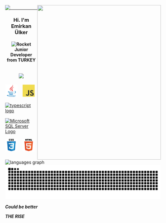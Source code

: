 <img align="right" height="500" width="400" src="https://giffiles.alphacoders.com/917/91750.gif" />
<img align="left" src="https://visitor-badge.laobi.icu/badge?page_id=emrkn-ulkr.emrkn-ulkr&left_color=red&right_color=mediumpurple"  />
<hr>
<h3 align="center">Hi. I'm Emirkan Ülker</h3>
<h4 align="center">
    <img src="https://images.emojiterra.com/google/noto-emoji/animated-emoji/1f680.gif" alt="Rocket" width="20" height="20">Junior Developer from TURKEY
</h4>
<br>
<div align="center">
    <a href="mailto:emirkanulker08@gmail.com">
      <img src="https://img.shields.io/badge/Email-emirkanulker08@gmail.com-red?style=flat-square&logo=gmail"></a>
</div>
<br>
<div style="display: flex; gap: 1rem; flex-wrap: wrap; align-items: center;">
    <!-- Her ikon linki -->
    <a href="https://www.java.com" target="_blank" rel="noopener noreferrer" aria-label="Java programming language">
      <img src="https://raw.githubusercontent.com/devicons/devicon/master/icons/java/java-original.svg" alt="Java Logo" style="width:40px; height:40px; transition: transform 0.3s;" onmouseover="this.style.transform='scale(1.1)'" onmouseout="this.style.transform='scale(1)'" />
    </a>
  <a href="https://developer.mozilla.org/en-US/docs/Web/JavaScript" target="_blank" rel="noopener noreferrer" aria-label="JavaScript programming language">
      <img src="https://raw.githubusercontent.com/devicons/devicon/master/icons/javascript/javascript-original.svg" alt="JavaScript Logo" style="width:40px; height:40px; transition: transform 0.3s;" onmouseover="this.style.transform='scale(1.1)'" onmouseout="this.style.transform='scale(1)'" />
    </a>
    <a href="https://www.w3schools.com/typescript/index.php" target="_blank" rel="noopener noreferrer" aria-label="typescript">
      <img src="https://cdn.jsdelivr.net/gh/devicons/devicon/icons/typescript/typescript-original.svg" alt="typescript logo" style="width:40px; height:40px; transition: transform 0.3s;" onmouseover="this.style.transform='scale(1.1)'" onmouseout="this.style.transform='scale(1)'" />
    </a>
   <a href="https://www.microsoft.com/en-us/sql-server" target="_blank" rel="noopener noreferrer" aria-label="Microsoft SQL Server">
      <img src="https://www.svgrepo.com/show/303229/microsoft-sql-server-logo.svg" alt="Microsoft SQL Server Logo" style="width:40px; height:40px; transition: transform 0.3s;" onmouseover="this.style.transform='scale(1.1)'" onmouseout="this.style.transform='scale(1)'" />
    </a>
    <a href="https://www.w3schools.com/css/" target="_blank" rel="noopener noreferrer" aria-label="CSS3 stylesheet language">
      <img src="https://raw.githubusercontent.com/devicons/devicon/master/icons/css3/css3-original-wordmark.svg" alt="CSS3 Logo" style="width:40px; height:40px; transition: transform 0.3s;" onmouseover="this.style.transform='scale(1.1)'" onmouseout="this.style.transform='scale(1)'" />
    </a>
    <a href="https://www.w3.org/html/" target="_blank" rel="noopener noreferrer" aria-label="HTML5 markup language">
      <img src="https://raw.githubusercontent.com/devicons/devicon/master/icons/html5/html5-original-wordmark.svg" alt="HTML5 Logo" style="width:40px; height:40px; transition: transform 0.3s;" onmouseover="this.style.transform='scale(1.1)'" onmouseout="this.style.transform='scale(1)'" />
    </a>
  </div>
<br>


<section style="width: 100%; display: flex; justify-content: center; box-sizing: border-box; margin: 0; padding: 0;">
  <img 
    src="https://github-readme-stats.vercel.app/api/top-langs?username=emrkn-ulkr&locale=en&hide_title=false&layout=compact&card_width=720&langs_count=5&theme=default&hide_border=true&order=2" 
    alt="languages graph" 
    style="width: 100%; height: auto; object-fit: cover; display: block;" 
  />
</section>

<img src="https://raw.githubusercontent.com/emrkn-ulkr/emrkn-ulkr/output/snake.svg" alt="Snake animation" />

**_Could be better_**

**_THE RISE_**
